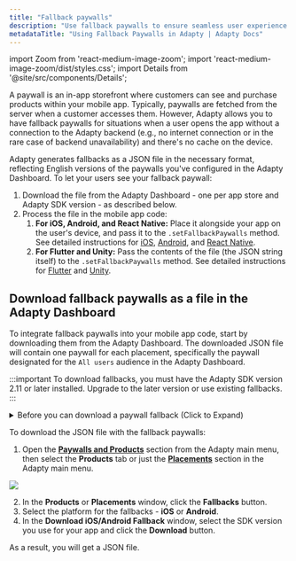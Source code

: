 ```yaml
---
title: "Fallback paywalls"
description: "Use fallback paywalls to ensure seamless user experience in Adapty."
metadataTitle: "Using Fallback Paywalls in Adapty | Adapty Docs"
---
```


import Zoom from 'react-medium-image-zoom';
import 'react-medium-image-zoom/dist/styles.css';
import Details from '@site/src/components/Details';

A paywall is an in-app storefront where customers can see and purchase products within your mobile app. Typically, paywalls are fetched from the server when a customer accesses them. However, Adapty allows you to have fallback paywalls for situations when a user opens the app without a connection to the Adapty backend (e.g., no internet connection or in the rare case of backend unavailability) and there's no cache on the device.

Adapty generates fallbacks as a JSON file in the necessary format, reflecting English versions of the paywalls you've configured in the Adapty Dashboard. To let your users see your fallback paywall:

1. Download the file from the Adapty Dashboard - one per app store and Adapty SDK version - as described below.
2. Process the file in the mobile app code:
   1. **For iOS, Android, and React Native:** Place it alongside your app on the user's device, and pass it to the `.setFallbackPaywalls` method. See detailed instructions for [iOS](ios-use-fallback-paywalls), [Android](android-use-fallback-paywalls), and [React Native](react-native-use-fallback-paywalls).
   2. **For Flutter and Unity:** Pass the contents of the file (the JSON string itself) to the `.setFallbackPaywalls` method. See detailed instructions for [Flutter](flutter-use-fallback-paywalls) and [Unity](unity-use-fallback-paywalls).


## Download fallback paywalls as a file in the Adapty Dashboard

To integrate fallback paywalls into your mobile app code, start by downloading them from the Adapty Dashboard. The downloaded JSON file will contain one paywall for each placement, specifically the paywall designated for the `All users` audience in the Adapty Dashboard.

:::important
To download fallbacks, you must have the Adapty SDK version 2.11 or later installed. Upgrade to the later version or use existing fallbacks.
:::

<details>
   <summary>Before you can download a paywall fallback (Click to Expand)</summary>

   1. [Create products](create-product) you want to sell
2. [Create a paywall and add the products to it](create-paywall). 
3. [Create placement and add paywalls to it](create-placement). Placement is the location where the paywall will be shown.
</details>

To download the JSON file with the fallback paywalls:

1. Open the **[Paywalls and Products](https://app.adapty.io/products)** section from the Adapty main menu, then select the **Products** tab or just the **[Placements](https://app.adapty.io/placements)** section in the Adapty main menu.

   

<Zoom>
  <img src={require('./img/9c63367-placements.webp').default}
  style={{
    border: '1px solid #727272', /* border width and color */
    width: '700px', /* image width */
    display: 'block', /* for alignment */
    margin: '0 auto' /* center alignment */
  }}
/>
</Zoom>



2. In the **Products** or **Placements** window, click the **Fallbacks** button. 
3. Select the platform for the fallbacks - **iOS** or **Android**.
4. In the **Download iOS/Android Fallback** window, select the SDK version you use for your app and click the **Download** button.

As a result, you will get a JSON file.
